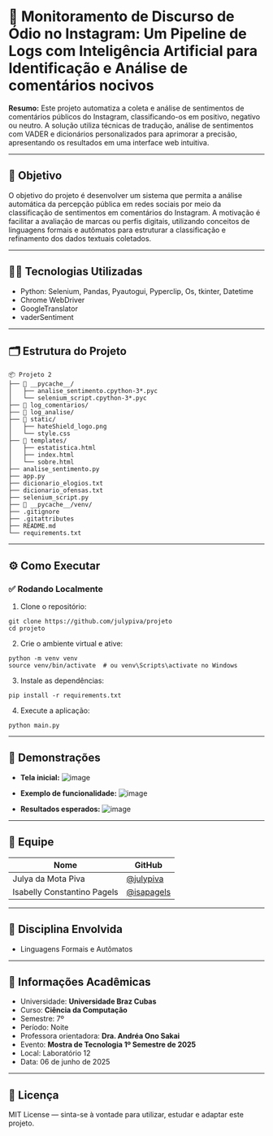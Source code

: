 # 🚀 Monitoramento de Discurso de Ódio no Instagram: Um Pipeline de Logs com Inteligência Artificial para Identificação e Análise de comentários nocivos


**Resumo:** 
Este projeto automatiza a coleta e análise de sentimentos de comentários públicos do Instagram, classificando-os em positivo, negativo ou neutro. A solução utiliza técnicas de tradução, análise de sentimentos com VADER e dicionários personalizados para aprimorar a precisão, apresentando os resultados em uma interface web intuitiva.

---

## 🎯 Objetivo
O objetivo do projeto é desenvolver um sistema que permita a análise automática da percepção pública em redes sociais por meio da classificação de sentimentos em comentários do Instagram. A motivação é facilitar a avaliação de marcas ou perfis digitais, utilizando conceitos de linguagens formais e autômatos para estruturar a classificação e refinamento dos dados textuais coletados.

---

## 👨‍💻 Tecnologias Utilizadas
- Python: Selenium, Pandas, Pyautogui, Pyperclip, Os, tkinter, Datetime
- Chrome WebDriver 
- GoogleTranslator
- vaderSentiment

---

## 🗂️ Estrutura do Projeto
```
📦 Projeto 2
├── 📁 __pycache__/
│   ├── analise_sentimento.cpython-3*.pyc
│   └── selenium_script.cpython-3*.pyc
├── 📁 log_comentarios/
├── 📁 log_analise/
├── 📁 static/
│   ├── hateShield_logo.png
│   └── style.css
├── 📁 templates/
│   ├── estatistica.html
│   ├── index.html
│   └── sobre.html
├── analise_sentimento.py
├── app.py
├── dicionario_elogios.txt
├── dicionario_ofensas.txt
├── selenium_script.py
├── 📁 __pycache__/venv/  
├── .gitignore
├── .gitattributes
├── README.md
└── requirements.txt
```

---

## ⚙️ Como Executar

### ✅ Rodando Localmente

1. Clone o repositório:

```
git clone https://github.com/julypiva/projeto
cd projeto
```

2. Crie o ambiente virtual e ative:

```
python -m venv venv
source venv/bin/activate  # ou venv\Scripts\activate no Windows
```

3. Instale as dependências:

```
pip install -r requirements.txt
```

4. Execute a aplicação:

```
python main.py
```

---

## 📸 Demonstrações

- **Tela inicial:**
![image](https://github.com/user-attachments/assets/474113d4-c842-485c-b3b3-72c79608473e)

- **Exemplo de funcionalidade:**
![image](https://github.com/user-attachments/assets/501b508f-1c43-4d3a-9bb8-ec92941cbb0d)

- **Resultados esperados:**
![image](https://github.com/user-attachments/assets/84cf208b-e4db-4cb1-a35d-66228124b778)

---

## 👥 Equipe

| Nome | GitHub |
|------|--------|
| Julya da Mota Piva | [@julypiva](https://github.com/julypiva) |
| Isabelly Constantino Pagels | [@isapagels](https://github.com/isapagels) |

---

## 🧠 Disciplina Envolvida

- Linguagens Formais e Autômatos

---

## 🏫 Informações Acadêmicas

- Universidade: **Universidade Braz Cubas**
- Curso: **Ciência da Computação**
- Semestre: 7º
- Período: Noite
- Professora orientadora: **Dra. Andréa Ono Sakai**
- Evento: **Mostra de Tecnologia 1º Semestre de 2025**
- Local: Laboratório 12
- Data: 06 de junho de 2025

---

## 📄 Licença

MIT License — sinta-se à vontade para utilizar, estudar e adaptar este projeto.
